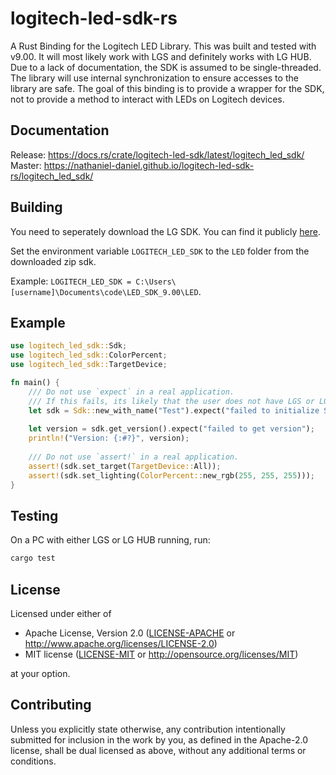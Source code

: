 # logitech-led-sdk-rs
A Rust Binding for the Logitech LED Library. 
This was built and tested with v9.00. 
It will most likely work with LGS and definitely works with LG HUB. 
Due to a lack of documentation, the SDK is assumed to be single-threaded. 
The library will use internal synchronization to ensure accesses to the library are safe. 
The goal of this binding is to provide a wrapper for the SDK, not to provide a method to interact with LEDs on Logitech devices. 

## Documentation
Release: https://docs.rs/crate/logitech-led-sdk/latest/logitech_led_sdk/
Master: https://nathaniel-daniel.github.io/logitech-led-sdk-rs/logitech_led_sdk/

## Building
You need to seperately download the LG SDK. You can find it publicly [here](https://www.logitechg.com/en-us/innovation/developer-lab.html).

Set the environment variable `LOGITECH_LED_SDK` to the `LED` folder from the downloaded zip sdk.

Example: `LOGITECH_LED_SDK = C:\Users\[username]\Documents\code\LED_SDK_9.00\LED`.

## Example
```rust
use logitech_led_sdk::Sdk;
use logitech_led_sdk::ColorPercent;
use logitech_led_sdk::TargetDevice;

fn main() {
    /// Do not use `expect` in a real application.
    /// If this fails, its likely that the user does not have LGS or LG HUB installed.
    let sdk = Sdk::new_with_name("Test").expect("failed to initialize SDK");
    
    let version = sdk.get_version().expect("failed to get version");
    println!("Version: {:#?}", version);
    
    /// Do not use `assert!` in a real application.
    assert!(sdk.set_target(TargetDevice::All));
    assert!(sdk.set_lighting(ColorPercent::new_rgb(255, 255, 255)));
}
```

## Testing
On a PC with either LGS or LG HUB running, run:
```bash
cargo test
```

## License
Licensed under either of
 * Apache License, Version 2.0
   ([LICENSE-APACHE](LICENSE-APACHE) or http://www.apache.org/licenses/LICENSE-2.0)
 * MIT license
   ([LICENSE-MIT](LICENSE-MIT) or http://opensource.org/licenses/MIT)

at your option.

## Contributing
Unless you explicitly state otherwise, any contribution intentionally submitted for inclusion in the work by you, as defined in the Apache-2.0 license, shall be dual licensed as above, without any additional terms or conditions.